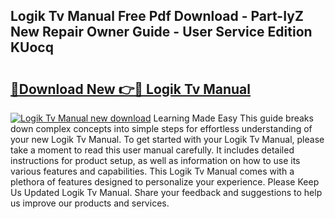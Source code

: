 ## Logik Tv Manual Free Pdf Download - Part-IyZ New Repair Owner Guide - User Service Edition KUocq

# <h2><a href="http://cf13387.oget.top/?id=Logik+Tv+Manual">🔗Download New 👉🔴 Logik Tv Manual</a></h2>

[![Logik Tv Manual new download](https://i.imgur.com/5g1atiW.png)](http://cf13387.oget.top/?id=Logik+Tv+Manual)
Learning Made Easy This guide breaks down complex concepts into simple steps for effortless understanding of your new Logik Tv Manual. To get started with your Logik Tv Manual, please take a moment to read this user manual carefully. It includes detailed instructions for product setup, as well as information on how to use its various features and capabilities. This Logik Tv Manual comes with a plethora of features designed to personalize your experience. Please Keep Us Updated Logik Tv Manual. Share your feedback and suggestions to help us improve our products and services.
